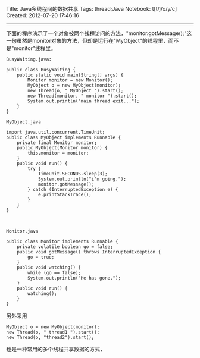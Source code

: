 Title: Java多线程间的数据共享
Tags: thread;Java
Notebook: t[t/j/o/y/c]
Created: 2012-07-20 17:46:16

------

下面的程序演示了一个对象被两个线程访问的方法，"monitor.gotMessage();"这一句虽然是monitor对象的方法，但却是运行在"MyObject"的线程里，而不是"monitor"线程里。 

```
BusyWaiting.java:

public class BusyWaiting { 
    public static void main(String[] args) {
        Monitor monitor = new Monitor(); 
        MyObject o = new MyObject(monitor); 
        new Thread(o, " MyObject ").start(); 
        new Thread(monitor, " monitor ").start(); 
        System.out.println("main thread exit..."); 
    } 
} 

MyObject.java

import java.util.concurrent.TimeUnit;
public class MyObject implements Runnable {
    private final Monitor monitor;
    public MyObject(Monitor monitor) {
        this.monitor = monitor;
    }
    public void run() {
        try {
            TimeUnit.SECONDS.sleep(3);
            System.out.println("i'm going.");
            monitor.gotMessage();
        } catch (InterruptedException e) {
            e.printStackTrace();
        }
    }
} 

 

Monitor.java

public class Monitor implements Runnable { 
    private volatile boolean go = false; 
    public void gotMessage() throws InterruptedException { 
        go = true; 
    } 
    public void watching() { 
        while (go == false); 
        System.out.println("He has gone."); 
    } 
    public void run() { 
        watching(); 
    } 
} 
```

另外采用

    MyObject o = new MyObject(monitor); 
    new Thread(o, " thread1 ").start(); 
    new Thread(o, "thread2").start(); 

也是一种常用的多个线程共享数据的方式，
